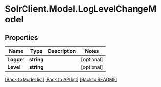 # SolrClient.Model.LogLevelChangeModel

## Properties

Name | Type | Description | Notes
------------ | ------------- | ------------- | -------------
**Logger** | **string** |  | [optional] 
**Level** | **string** |  | [optional] 

[[Back to Model list]](../README.md#documentation-for-models) [[Back to API list]](../README.md#documentation-for-api-endpoints) [[Back to README]](../README.md)

